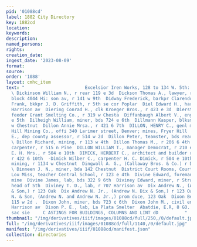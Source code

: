 ```yaml
---
pid: '01088cd'
label: 1882 City Directory
key: 1882cd
location: 
keywords: 
description: 
named_persons: 
rights: 
creation_date: 
ingest_date: '2023-08-09'
format: 
source: 
order: '1088'
layout: cmhc_item
text: "                       Excelsior Iren Works, 128 to 134 W. 5th:  IC 116 DIX
  \ Dickinson William N., r rear 119 e 3d  Dickson Thomas A., lawyer, room 13, Boston
  block 4044 Hi: son av, r 141 w 9th  Didway Frederick, barkpr Clarendon Hotel  Diehm
  Frank, bkkpr J. D. Griffith, r 5th se cor Poplar  Diel Edward H., harnessmkr 105
  Harrison av  Diering Conrad H., clk Kroeger Bros., r 423 e 3d  Dierstein Henry,
  feeder Grant Smelting Co., r 319 w Chesta  Diffanbaugh Albert V., engineer, r 123
  e 5th  Dilheigh William, miner, bds 724 e 6th  Dillmann Kasper, blksmith, bds 529
  w Chestnut  Dillon Annie Mrsa., r 421 6 7th  DILLON, HENRY C., genl manager Fryer
  Hill Mining Co., offi 340 Larimer street, Denver; mines, Fryer Hill  Dillon Oiney
  E., dep county assessor, r 514 w 2d  Dillon Peter, teamster, bds rear 815 ¢ 5th
  \ Dillon Richard, mining, r 113 w 4th  Dillon Thomas M., r 206 6 4th  Dillon William,
  carpenter, r 515 n Pine  DILLON WILLIAM T., manager Democrat, r 210 e 7th  Dimick
  E. H. Mrs., r 504 e 10th  DIMICK, HERBERT C., architect and builder rear Court Hor
  r 422 6 10th  -Dimick Wilber C., carpenter H. C. Dimick, r 504 e 10th  Dimoeck Sidney,
  mining, r 1134 w Chestnut  Dingwall A. G., (Callaway Bros. & Co.) r Deuver, Colo
  \ Dinneen J. N., miner, bda 142 Chestnut  District Court Rooms, Court House  Dittenhaver
  Lou Miss, teacher Central School, r 123 e 4th  Divine Edward, foreman Silver Cord
  mine  Divine James, lab, bds 322 9 6th  Diviney Edward, miner, r Stray Horse Gulch,
  head of 5th  Diviney T. D., lab, r 707 Harrison av  Dix Andrew N., (Andrew N. Dix
  & Son,) r 123 Oak  Dix Andrew N. Jr., (Andrew N. Dix & Son,) r 123 Oak  Dix Andrew
  N. & Son, (Andrew N. and Andrew N. Jr.,) prom duce, 123 Oak  Dixon Benjamin, saloon
  115 w 2d .  Dixon John, miner, bds 723 ¢ 6th  Dixon John M., civil engineer, r 814
  Harrison av  Dixon P. E., lab, La Plata Smelter  Abatdie, E.R, 8 GO. tee: tietented
  sac sie     C ASTINGS FOR BUILDINGS, COLUMNS AND LINT dD          "
thumbnail: "/img/derivatives/iiif/images/01088cd/full/250,/0/default.jpg"
full: "/img/derivatives/iiif/images/01088cd/full/1140,/0/default.jpg"
manifest: "/img/derivatives/iiif/01088cd/manifest.json"
collection: directories
---
```

